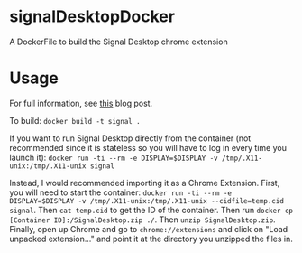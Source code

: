 # signalDesktopDocker

A DockerFile to build the Signal Desktop chrome extension

# Usage

For full information, see [this](http://blog.daviddworken.com/posts/building-signal-desktop-in-docker/) blog post. 

To build: ```docker build -t signal .```

If you want to run Signal Desktop directly from the container (not recommended since it is stateless so you will have to log in every time you launch it): ```docker run -ti --rm -e DISPLAY=$DISPLAY -v /tmp/.X11-unix:/tmp/.X11-unix signal```

Instead, I would recommended importing it as a Chrome Extension. First, you will need to start the container: ```docker run -ti --rm -e DISPLAY=$DISPLAY -v /tmp/.X11-unix:/tmp/.X11-unix --cidfile=temp.cid signal```. Then ```cat temp.cid``` to get the ID of the container. Then run ```docker cp [Container ID]:/SignalDesktop.zip ./```. Then ```unzip SignalDesktop.zip```. Finally, open up Chrome and go to ```chrome://extensions``` and click on "Load unpacked extension..." and point it at the directory you unzipped the files in. 
